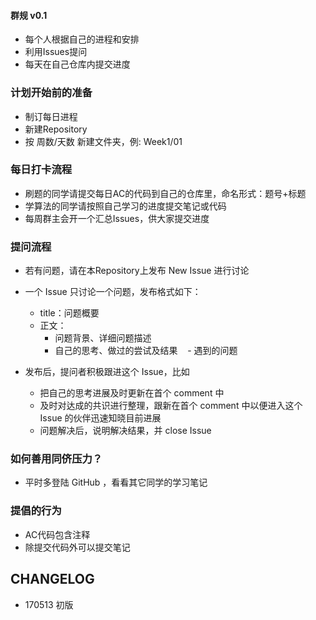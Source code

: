 #### 群规 v0.1

- 每个人根据自己的进程和安排
- 利用Issues提问
- 每天在自己仓库内提交进度

### 计划开始前的准备

- 制订每日进程
- 新建Repository
- 按 周数/天数 新建文件夹，例: Week1/01

### 每日打卡流程

- 刷题的同学请提交每日AC的代码到自己的仓库里，命名形式：题号+标题
- 学算法的同学请按照自己学习的进度提交笔记或代码
- 每周群主会开一个汇总Issues，供大家提交进度

### 提问流程

- 若有问题，请在本Repository上发布 New Issue 进行讨论
- 一个 Issue 只讨论一个问题，发布格式如下：
  - title：问题概要
  - 正文：
    - 问题背景、详细问题描述
    - 自己的思考、做过的尝试及结果
    - 遇到的问题
    
- 发布后，提问者积极跟进这个 Issue，比如
  - 把自己的思考进展及时更新在首个 comment 中
  - 及时对达成的共识进行整理，跟新在首个 comment 中以便进入这个 Issue 的伙伴迅速知晓目前进展
  - 问题解决后，说明解决结果，并 close Issue


### 如何善用同侪压力？

- 平时多登陆 GitHub ，看看其它同学的学习笔记

### 提倡的行为

- AC代码包含注释
- 除提交代码外可以提交笔记

## CHANGELOG

- 170513 初版
